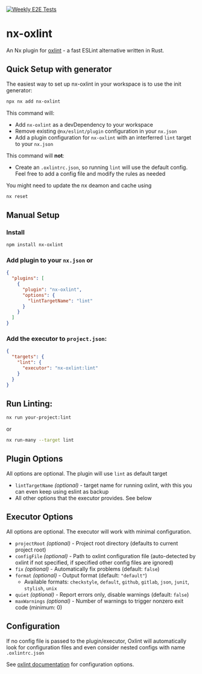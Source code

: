 [![Weekly E2E Tests](https://github.com/Nas3nmann/nx-oxlint/actions/workflows/weekly-e2e.yml/badge.svg)](https://github.com/Nas3nmann/nx-oxlint/actions/workflows/weekly-e2e.yml)

# nx-oxlint

An Nx plugin for [oxlint](https://oxc-project.github.io/docs/guide/usage/linter.html) - a fast ESLint alternative written in Rust.

## Quick Setup with generator

The easiest way to set up nx-oxlint in your workspace is to use the init generator:

```bash
npx nx add nx-oxlint
```

This command will:

- Add `nx-oxlint` as a devDependency to your workspace
- Remove existing `@nx/eslint/plugin` configuration in your `nx.json`
- Add a plugin configuration for `nx-oxlint` with an interferred `lint` target to your `nx.json`

This command will **not**:

- Create an `.oxlintrc.json`, so running `lint` will use the default config. Feel free to add a config file and modify the rules as needed

You might need to update the nx deamon and cache using

```bash
nx reset
```

## Manual Setup

### Install

```bash
npm install nx-oxlint
```

### Add plugin to your `nx.json` or

```json
{
  "plugins": [
    {
      "plugin": "nx-oxlint",
      "options": {
        "lintTargetName": "lint"
      }
    }
  ]
}
```

### Add the executor to `project.json`:

```json
{
  "targets": {
    "lint": {
      "executor": "nx-oxlint:lint"
    }
  }
}
```

## Run Linting:

```bash
nx run your-project:lint
```

or

```bash
nx run-many --target lint
```

## Plugin Options

All options are optional. The plugin will use `lint` as default target

- `lintTargetName` _(optional)_ - target name for running oxlint, with this you can even keep using eslint as backup
- All other options that the executor provides. See below

## Executor Options

All options are optional. The executor will work with minimal configuration.

- `projectRoot` _(optional)_ - Project root directory (defaults to current project root)
- `configFile` _(optional)_ - Path to oxlint configuration file (auto-detected by oxlint if not specified, if specified other config files are ignored)
- `fix` _(optional)_ - Automatically fix problems (default: `false`)
- `format` _(optional)_ - Output format (default: `"default"`)
  - Available formats: `checkstyle`, `default`, `github`, `gitlab`, `json`, `junit`, `stylish`, `unix`
- `quiet` _(optional)_ - Report errors only, disable warnings (default: `false`)
- `maxWarnings` _(optional)_ - Number of warnings to trigger nonzero exit code (minimum: 0)

## Configuration

If no config file is passed to the plugin/executor, Oxlint will automatically look for configuration files and even consider nested configs with name `.oxlintrc.json`

See [oxlint documentation](https://oxc-project.github.io/docs/guide/usage/linter.html) for configuration options.
